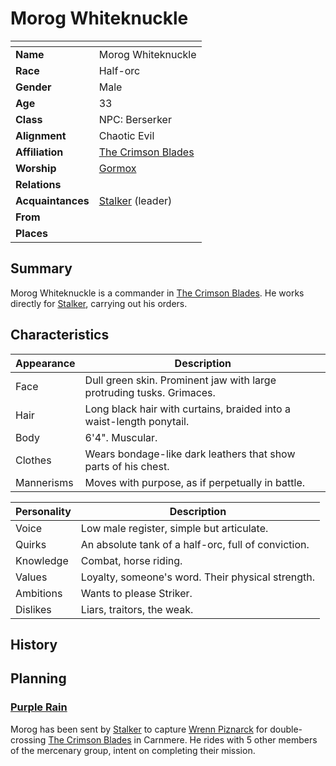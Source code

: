 # Morog Whiteknuckle

| []() | |
| --- | --- |
| **Name** | Morog Whiteknuckle |
| **Race** | Half-orc |
| **Gender** | Male |
| **Age** | 33 |
| **Class** | NPC: Berserker |
| **Alignment** | Chaotic Evil |
| **Affiliation** | [The Crimson Blades](../organisations/the-crimson-blades.md) |
| **Worship** | [Gormox](../gods/deities/gormox.md) |
| **Relations** | |
| **Acquaintances** | [Stalker](stalker.md) (leader) |
| **From** | |
| **Places** | |

## Summary

Morog Whiteknuckle is a commander in [The Crimson Blades](../organisations/the-crimson-blades.md). He works directly for [Stalker](stalker.md), carrying out his orders.

## Characteristics

| Appearance | Description |
| --- | --- |
| Face | Dull green skin. Prominent jaw with large protruding tusks. Grimaces. |
| Hair | Long black hair with curtains, braided into a waist-length ponytail. |
| Body | 6'4". Muscular. |
| Clothes | Wears bondage-like dark leathers that show parts of his chest. |
| Mannerisms | Moves with purpose, as if perpetually in battle. |

| Personality | Description |
| --- | --- |
| Voice | Low male register, simple but articulate. |
| Quirks | An absolute tank of a half-orc, full of conviction. |
| Knowledge | Combat, horse riding. |
| Values | Loyalty, someone's word. Their physical strength. |
| Ambitions | Wants to please Striker. |
| Dislikes | Liars, traitors, the weak. |

## History

## Planning

### [Purple Rain](../campaigns/purple-rain.md)

Morog has been sent by [Stalker](stalker.md) to capture [Wrenn Piznarck](wrenn-piznarck.md) for double-crossing [The Crimson Blades](../organisations/the-crimson-blades.md) in Carnmere. He rides with 5 other members of the mercenary group, intent on completing their mission.
